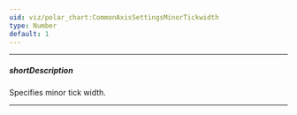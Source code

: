 ```yaml
---
uid: viz/polar_chart:CommonAxisSettingsMinorTickwidth
type: Number
default: 1
---
```

---
##### shortDescription
Specifies minor tick width.

---
